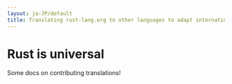 ```yaml
---
layout: ja-JP/default
title: Translating rust-lang.org to other languages to adapt internationalization 
---
```


# Rust is universal

Some docs on contributing translations!
